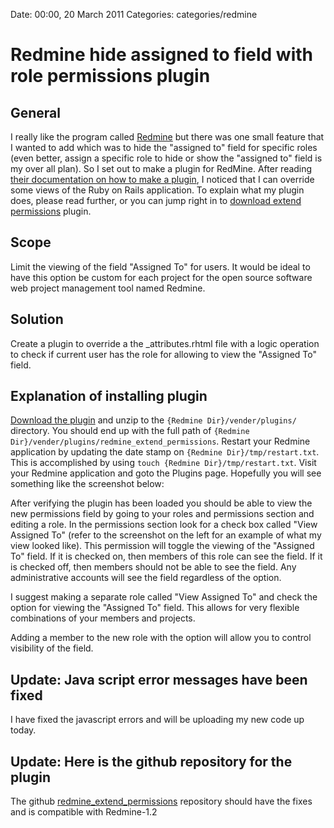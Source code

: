 Date: 00:00, 20 March 2011
Categories: categories/redmine

# Redmine hide assigned to field with role permissions plugin

## General

I really like the program called [Redmine](http://www.redmine.org/) but there was one small feature that I wanted to add which was to hide the "assigned to" field for specific roles (even better, assign a specific role to hide or show the "assigned to" field is my over all plan). So I set out to make a plugin for RedMine. After reading [their documentation on how to make a plugin](http://www.redmine.org/projects/redmine/wiki/Plugin_Tutorial), I noticed that I can override some views of the Ruby on Rails application. To explain what my plugin does, please read further, or you can jump right in to [download extend permissions](/attachments/redmine_extend_permissions.zip) plugin.

## Scope

Limit the viewing of the field "Assigned To" for users. It would be ideal to have this option be custom for each project for the open source software web project management tool named Redmine.

## Solution
Create a plugin to override a the _attributes.rhtml file with a logic operation to check if current user has the role for allowing to view the "Assigned To" field.

## Explanation of installing plugin

[Download the plugin](/attachments/redmine_extend_permissions.zip) and unzip to the `{Redmine Dir}/vender/plugins/` directory. You should end up with the full path of `{Redmine Dir}/vender/plugins/redmine_extend_permissions`. Restart your Redmine application by updating the date stamp on `{Redmine Dir}/tmp/restart.txt`. This is accomplished by using `touch {Redmine Dir}/tmp/restart.txt`. Visit your Redmine application and goto the Plugins page. Hopefully you will see something like the screenshot below:

After verifying the plugin has been loaded you should be able to view the new permissions field by going to your roles and permissions section and editing a role. In the permissions section look for a check box called "View Assigned To" (refer to the screenshot on the left for an example of what my view looked like). This permission will toggle the viewing of the "Assigned To" field. If it is checked on, then members of this role can see the field. If it is checked off, then members should not be able to see the field. Any administrative accounts will see the field regardless of the option.

I suggest making a separate role called "View Assigned To" and check the option for viewing the "Assigned To" field. This allows for very flexible combinations of your members and projects.

Adding a member to the new role with the option will allow you to control visibility of the field.

## Update: Java script error messages have been fixed

I have fixed the javascript errors and will be uploading my new code up today.

## Update: Here is the github repository for the plugin

The github [redmine_extend_permissions](https://github.com/9thport/redmine_extend_permissions) repository should have the fixes and is compatible with Redmine-1.2